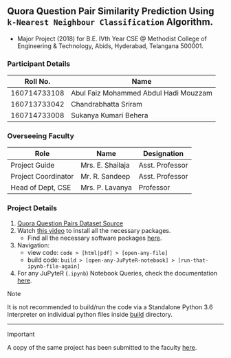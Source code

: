 ## Quora Question Pair Similarity Prediction Using `k-Nearest Neighbour Classification` Algorithm.

- Major Project (2018) for B.E. IVth Year CSE @ Methodist College of Engineering & Technology, Abids, Hyderabad, Telangana 500001.

### Participant Details

| Roll No.     | Name                                  |
| ------------ | ------------------------------------- |
| 160714733108 | Abul Faiz Mohammed Abdul Hadi Mouzzam |
| 160713733042 | Chandrabhatta Sriram                  |
| 160714733008 | Sukanya Kumari Behera                 |

### Overseeing Faculty

| Role                | Name             | Designation     |
| ------------------- | ---------------- | --------------- |
| Project Guide       | Mrs. E. Shailaja | Asst. Professor |
| Project Coordinator | Mr. R. Sandeep   | Asst. Professor |
| Head of Dept, CSE   | Mrs. P. Lavanya  | Professor       |

### Project Details

1. [Quora Question Pairs Dataset Source](https://www.kaggle.com/c/quora-question-pairs)
2. Watch [this video](https://www.youtube.com/watch?v=r5B20yNuSO0) to install all the necessary packages.
   - Find all the necessary software packages [here](https://drive.google.com/open?id=1R_By1XhDSF9htOqoSwRql3oW1Neu0i1V).
3. Navigation:
   - view code: `code > [html|pdf] > [open-any-file]`
   - build code: `build > [open-any-JuPyteR-notebook] > [run-that-ipynb-file-again]`
4. For any JuPyteR (`.ipynb`) Notebook Queries, check the documentation [here](https://jupyter-notebook.readthedocs.io/en/stable/).

> [!NOTE]
> It is not recommended to build/run the code via a Standalone Python 3.6 Interpreter on individual python files inside [build](./build) directory.
---
> [!IMPORTANT]
> A copy of the same project has been submitted to the faculty [here](https://drive.google.com/open?id=1uAflZXlgDTPg4yjVV2nZMhg8t_b5Vktp).
